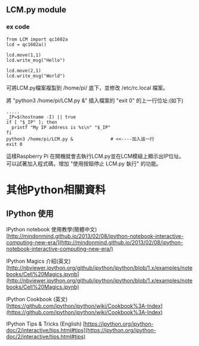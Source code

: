 ## LCM.py module

### ex code
    from LCM import qc1602a
    lcd = qc1602a()

    lcd.move(1,1)
    lcd.write_msg("Hello")

    lcd.move(2,1)
    lcd.write_msg("World")
    

可將LCM.py檔案複製到 /home/pi/ 底下，並修改 /etc/rc.local 檔案。

將 "python3 /home/pi/LCM.py &" 插入檔案的 "exit 0" 的上一行位址:(如下)

    .....
    _IP=$(hostname -I) || true
    if [ "$_IP" ]; then
      printf "My IP address is %s\n" "$_IP"
    fi
    python3 /home/pi/LCM.py &              # <<----加入這一行
    exit 0 



這樣Raspberry Pi 在開機就會去執行LCM.py並在LCM模組上顯示出IP位址。    
可以試著加入程式碼，增加 "使用按鈕停止 LCM.py 埶行" 的功能。

# 其他Python相關資料

## IPython 使用

IPython notebook 使用教學(簡體中文)
[http://mindonmind.github.io/2013/02/08/ipython-notebook-interactive-computing-new-era/](http://mindonmind.github.io/2013/02/08/ipython-notebook-interactive-computing-new-era/)


IPython Magics 介紹(英文)
[http://nbviewer.ipython.org/github/ipython/ipython/blob/1.x/examples/notebooks/Cell%20Magics.ipynb](http://nbviewer.ipython.org/github/ipython/ipython/blob/1.x/examples/notebooks/Cell%20Magics.ipynb)


IPython Cookbook (英文)
[https://github.com/ipython/ipython/wiki/Cookbook%3A-Index](https://github.com/ipython/ipython/wiki/Cookbook%3A-Index)


IPython Tips & Tricks (English)
[https://ipython.org/ipython-doc/2/interactive/tips.html#tips](https://ipython.org/ipython-doc/2/interactive/tips.html#tips)
